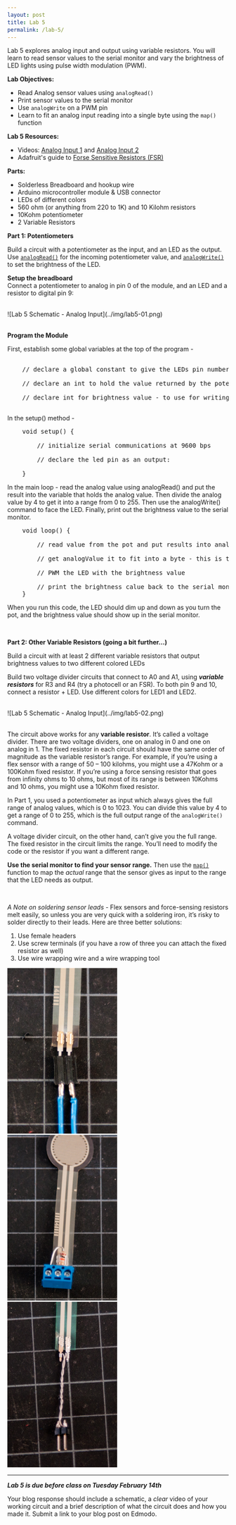 ```yaml
---
layout: post
title: Lab 5
permalink: /lab-5/
---
```


Lab 5 explores analog input and output using variable resistors. You will learn to read sensor values to the serial monitor and vary the brightness of LED lights using pulse width modulation (PWM). 

<span class="underlined">**Lab Objectives:**</span>

+ Read Analog sensor values using `analogRead()`
+ Print sensor values to the serial monitor
+ Use `analogWrite` on a PWM pin
+ Learn to fit an analog input reading into a single byte using the `map()` function 

<span class="underlined">**Lab 5 Resources:**</span>

+ Videos: [Analog Input 1](https://vimeo.com/86551311) and [Analog Input 2](https://vimeo.com/90534361)
+ Adafruit's guide to [Forse Sensitive Resistors (FSR)](https://learn.adafruit.com/force-sensitive-resistor-fsr)

<span class="underlined">**Parts:**</span>

+ Solderless Breadboard and hookup wire
+ Arduino microcontroller module & USB connector
+ LEDs of different colors
+ 560 ohm (or anything from 220 to 1K) and 10 Kilohm resistors
+ 10Kohm potentiometer
+ 2 Variable Resistors

<span class="underlined">**Part 1: Potentiometers**</span>

Build a circuit with a potentiometer as the input, and an LED as the output. Use [`analogRead()`](https://www.arduino.cc/en/Reference/AnalogRead) for the incoming potentiometer value, and [`analogWrite()`](https://www.arduino.cc/en/Reference/AnalogWrite) to set the brightness of the LED.

**Setup the breadboard** <br> Connect a potentiometer to analog in pin 0 of the module, and an LED and a resistor to digital pin 9:

<br>
![Lab 5 Schematic - Analog Input](../img/lab5-01.png)
<br><br>

**Program the Module**

First, establish some global variables at the top of the program - 
<pre>

	// declare a global constant to give the LEDs pin number a name

	// declare an int to hold the value returned by the potentiometer, use analogValue

	// declare int for brightness value - to use for writing PWM to LED

</pre>

In the setup() method - 

<pre>
	void setup() {

	    // initialize serial communications at 9600 bps
	    
	    // declare the led pin as an output:
	    
	}
</pre>

In the main loop - 
read the analog value using analogRead() and put the result into the variable that holds the analog value. Then divide the analog value by 4 to get it into a range from 0 to 255. Then use the analogWrite() command to face the LED. Finally, print out the brightness value to the serial monitor.

<pre>
	void loop() {

		// read value from the pot and put results into analogValue

		// get analogValue it to fit into a byte - this is the brightness

		// PWM the LED with the brightness value

		// print the brightness calue back to the serial monitor
	}
</pre>

When you run this code, the LED should dim up and down as you turn the pot, and the brightness value should show up in the serial monitor.

<br>

<span class="underlined">**Part 2: Other Variable Resistors (going a bit further...)**</span>

Build a circuit with at least 2 different variable resistors that output brightness values to two different colored LEDs

Build two voltage divider circuits that connect to A0 and A1, using ***variable resistors*** for R3 and R4 (try a photocell or an FSR). To both pin 9 and 10, connect a resistor + LED. Use different colors for LED1 and LED2.

<br>
![Lab 5 Schematic - Analog Input](../img/lab5-02.png)
<br><br>

The circuit above works for any **variable resistor**. It’s called a voltage divider. There are two voltage dividers, one on analog in 0 and one on analog in 1. The fixed resistor in each circuit should have the same order of magnitude as the variable resistor’s range. For example, if you’re using a flex sensor with a range of 50 – 100 kilohms, you might use a 47Kohm or a 100Kohm fixed resistor. If you’re using a force sensing resistor that goes from infinity ohms to 10 ohms, but most of its range is between 10Kohms and 10 ohms, you might use a 10Kohm fixed resistor.

In Part 1, you used a potentiometer as input which always gives the full range of analog values, which is 0 to 1023. You can divide this value by 4 to get a range of 0 to 255, which is the full output range of the `analogWrite()` command. 

A voltage divider circuit, on the other hand, can’t give you the full range. The fixed resistor in the circuit limits the range. You’ll need to modify the code or the resistor if you want a different range.

**Use the serial monitor to find your sensor range.** Then use the [`map()`](https://www.arduino.cc/en/Reference/Map) function to map the *actual* range that the sensor gives as input to the range that the LED needs as output.

<br>

*A Note on soldering sensor leads -* Flex sensors and force-sensing resistors melt easily, so unless you are very quick with a soldering iron, it’s risky to solder directly to their leads. Here are three better solutions:

1. Use female headers
2. Use screw terminals (if you have a row of three you can attach the fixed resistor as well)
3. Use wire wrapping wire and a wire wrapping tool

<img src="../img/lab5-fsrfemaleheaders.jpg" alt="Drawing" style="width: 250px;"/>&nbsp;&nbsp;&nbsp;
<img src="../img/lab5-fsrscrewterminals.jpg" alt="Drawing" style="width: 250px;"/>&nbsp;&nbsp;&nbsp;
<img src="../img/lab5-fsrwirewrap.jpg" alt="Drawing" style="width: 250px;"/>



<hr>

***Lab 5 is due before class on Tuesday February 14th***

Your blog response should include a schematic, a *clear* video of your working circuit and a brief description of what the circuit does and how you made it. Submit a link to your blog post on Edmodo.
